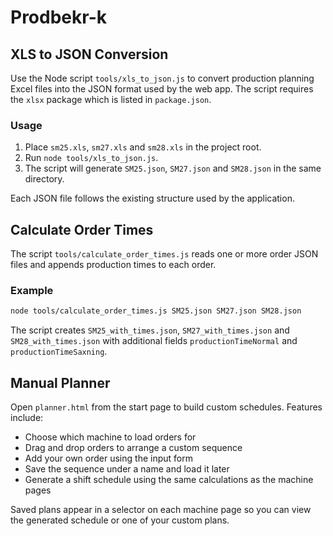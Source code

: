 # Prodbekr-k

## XLS to JSON Conversion

Use the Node script `tools/xls_to_json.js` to convert production planning Excel files into the JSON format used by the web app. The script requires the `xlsx` package which is listed in `package.json`.

### Usage

1. Place `sm25.xls`, `sm27.xls` and `sm28.xls` in the project root.
2. Run `node tools/xls_to_json.js`.
3. The script will generate `SM25.json`, `SM27.json` and `SM28.json` in the same directory.

Each JSON file follows the existing structure used by the application.

## Calculate Order Times

The script `tools/calculate_order_times.js` reads one or more order JSON files and appends production times to each order.

### Example

```bash
node tools/calculate_order_times.js SM25.json SM27.json SM28.json
```

The script creates `SM25_with_times.json`, `SM27_with_times.json` and `SM28_with_times.json` with additional fields `productionTimeNormal` and `productionTimeSaxning`.

## Manual Planner

Open `planner.html` from the start page to build custom schedules. Features include:

* Choose which machine to load orders for
* Drag and drop orders to arrange a custom sequence
* Add your own order using the input form
* Save the sequence under a name and load it later
* Generate a shift schedule using the same calculations as the machine pages

Saved plans appear in a selector on each machine page so you can view the generated schedule or one of your custom plans.

